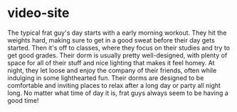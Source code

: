 # video-site

The typical frat guy's day starts with a early morning workout. They hit the weights hard, making sure to get in a good sweat before their day gets started. Then it's off to classes, where they focus on their studies and try to get good grades. Their dorm is usually pretty well-designed, with plenty of space for all of their stuff and nice lighting that makes it feel homey. At night, they let loose and enjoy the company of their friends, often while indulging in some lighthearted fun. Their dorms are designed to be comfortable and inviting places to relax after a long day or party all night long. No matter what time of day it is, frat guys always seem to be having a good time!



